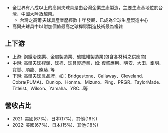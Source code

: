 * 全世界有八成以上的高爾夫球具是由台灣企業生產製造，主要生產基地位於台灣、中國大陸及越南。
  * 台灣之高爾夫球具產業歷經數十年發展，已成為全球生產製造中心
* 高爾夫球具中以附加價值最高之球桿頭製造技術最為複雜

## 上下游
* 上游: 鋼鐵治煉業、金屬製造業、碳纖維製造業(包含各材料之供應商) 
* 中游: 高爾夫球桿頭、球桿、球具製造業，如: 復盛應用、明安、大田、鉅明、寶豐、順龍、遠藤..等
* 下游: 高爾夫球具品牌，如：Bridgestone、Callaway、Cleveland、Cobra(PUMA)、Dunlop、Honma、Mizuno、Ping、PRGR、TaylorMade、Titleist、Wilson、Yamaha、YRC…等

## 營收占比
* 2021: 美國(67%)、日本(17%)、其他(16%)
* 2022: 美國(67%)、日本(15%)、其他(18%)